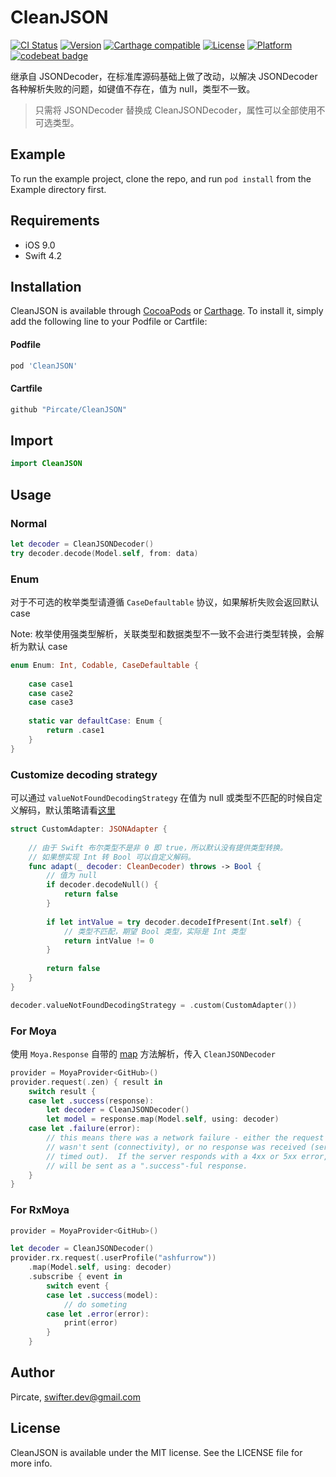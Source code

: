 # CleanJSON

[![CI Status](https://img.shields.io/travis/Pircate/CleanJSON.svg?style=flat)](https://travis-ci.org/Pircate/CleanJSON)
[![Version](https://img.shields.io/cocoapods/v/CleanJSON.svg?style=flat)](https://cocoapods.org/pods/CleanJSON)
[![Carthage compatible](https://img.shields.io/badge/Carthage-compatible-4BC51D.svg?style=flat)](https://github.com/Carthage/Carthage)
[![License](https://img.shields.io/cocoapods/l/CleanJSON.svg?style=flat)](https://cocoapods.org/pods/CleanJSON)
[![Platform](https://img.shields.io/cocoapods/p/CleanJSON.svg?style=flat)](https://cocoapods.org/pods/CleanJSON)
[![codebeat badge](https://codebeat.co/badges/08f46dcc-348d-44e0-b2af-0c62e76432c4)](https://codebeat.co/projects/github-com-pircate-cleanjson-master)


继承自 JSONDecoder，在标准库源码基础上做了改动，以解决 JSONDecoder 各种解析失败的问题，如键值不存在，值为 null，类型不一致。

> 只需将 JSONDecoder 替换成 CleanJSONDecoder，属性可以全部使用不可选类型。

## Example

To run the example project, clone the repo, and run `pod install` from the Example directory first.

## Requirements

* iOS 9.0
* Swift 4.2

## Installation

CleanJSON is available through [CocoaPods](https://cocoapods.org) or [Carthage](https://github.com/Carthage/Carthage). To install
it, simply add the following line to your Podfile or Cartfile:

#### Podfile

```ruby
pod 'CleanJSON'
```

#### Cartfile

```ruby
github "Pircate/CleanJSON"
```

## Import

```swift
import CleanJSON
```

## Usage

### Normal

```swift
let decoder = CleanJSONDecoder()
try decoder.decode(Model.self, from: data)
```

### Enum

对于不可选的枚举类型请遵循 `CaseDefaultable` 协议，如果解析失败会返回默认 case

Note: 枚举使用强类型解析，关联类型和数据类型不一致不会进行类型转换，会解析为默认 case

```swift
enum Enum: Int, Codable, CaseDefaultable {
    
    case case1
    case case2
    case case3
    
    static var defaultCase: Enum {
        return .case1
    }
}
```

### Customize decoding strategy

可以通过 `valueNotFoundDecodingStrategy` 在值为 null 或类型不匹配的时候自定义解码，默认策略请看[这里](https://github.com/Pircate/CleanJSON/blob/master/CleanJSON/Classes/JSONAdapter.swift)

```swift
struct CustomAdapter: JSONAdapter {
    
    // 由于 Swift 布尔类型不是非 0 即 true，所以默认没有提供类型转换。
    // 如果想实现 Int 转 Bool 可以自定义解码。
    func adapt(_ decoder: CleanDecoder) throws -> Bool {
        // 值为 null
        if decoder.decodeNull() {
            return false
        }
        
        if let intValue = try decoder.decodeIfPresent(Int.self) {
            // 类型不匹配，期望 Bool 类型，实际是 Int 类型
            return intValue != 0
        }
        
        return false
    }
}

decoder.valueNotFoundDecodingStrategy = .custom(CustomAdapter())
```

### For Moya

使用 `Moya.Response` 自带的 [map](https://github.com/Moya/Moya/blob/master/Sources/Moya/Response.swift) 方法解析，传入 `CleanJSONDecoder`

```swift
provider = MoyaProvider<GitHub>()
provider.request(.zen) { result in
    switch result {
    case let .success(response):
        let decoder = CleanJSONDecoder()
        let model = response.map(Model.self, using: decoder)
    case let .failure(error):
        // this means there was a network failure - either the request
        // wasn't sent (connectivity), or no response was received (server
        // timed out).  If the server responds with a 4xx or 5xx error, that
        // will be sent as a ".success"-ful response.
    }
}
```

### For RxMoya

```swift
provider = MoyaProvider<GitHub>()

let decoder = CleanJSONDecoder()
provider.rx.request(.userProfile("ashfurrow"))
    .map(Model.self, using: decoder)
    .subscribe { event in
        switch event {
        case let .success(model):
            // do someting
        case let .error(error):
            print(error)
        }
    }
```

## Author

Pircate, swifter.dev@gmail.com

## License

CleanJSON is available under the MIT license. See the LICENSE file for more info.
